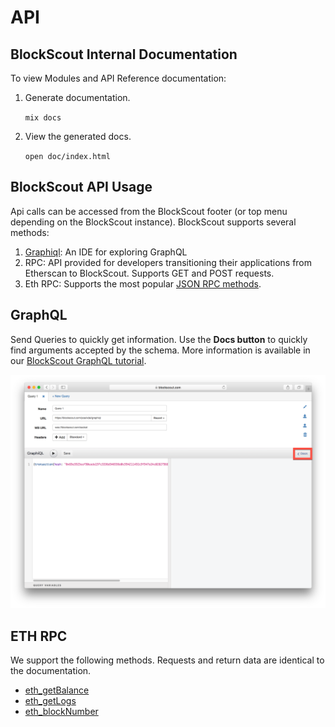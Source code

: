 # API

## BlockScout Internal Documentation

To view Modules and API Reference documentation:

1. Generate documentation.

   `mix docs`

2. View the generated docs.

   `open doc/index.html`

## BlockScout API Usage

Api calls can be accessed from the BlockScout footer \(or top menu depending on the BlockScout instance\). BlockScout supports several methods:

1. [Graphiql](https://github.com/graphql/graphiql): An IDE for exploring GraphQL
2. RPC: API provided for developers transitioning their applications from Etherscan to BlockScout. Supports GET and POST requests.
3. Eth RPC: Supports the most popular [JSON RPC methods](https://github.com/ethereum/wiki/wiki/JSON-RPC).

## GraphQL

Send Queries to quickly get information. Use the **Docs button** to quickly find arguments accepted by the schema. More information is available in our [BlockScout GraphQL tutorial](https://forum.poa.network/t/graphql-in-blockscout/1971).

![Docs button for GraphQL](../../.gitbook/assets/screen-shot-2019-10-08-at-10.48.07-am.png)

## ETH RPC

We support the following methods. Requests and return data are identical to the documentation.

* [eth\_getBalance](https://github.com/ethereum/wiki/wiki/JSON-RPC#eth_getbalance)
* [eth\_getLogs](https://github.com/ethereum/wiki/wiki/JSON-RPC#eth_getlogs)
* [eth\_blockNumber](https://github.com/ethereum/wiki/wiki/JSON-RPC#eth_blocknumber)



